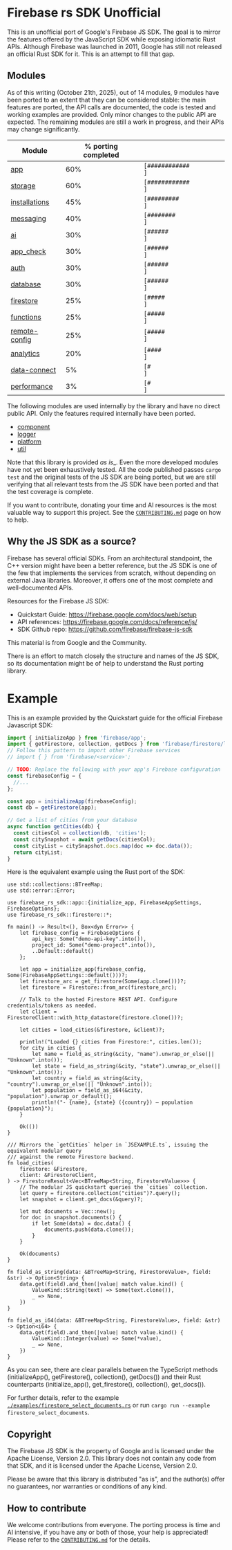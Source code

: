 # Firebase rs SDK Unofficial

This is an unofficial port of Google's Firebase JS SDK. The goal is to mirror the features offered by the JavaScript SDK while exposing idiomatic Rust APIs. Although Firebase was launched in 2011, Google has still not released an official Rust SDK for it. This is an attempt to fill that gap.

## Modules

As of this writing (October 21th, 2025), out of 14 modules, 9 modules have been ported to an extent that they can be considered stable: the main features are ported, the API calls are documented, the code is tested and working examples are provided. Only minor changes to the public API are expected. The remaining modules are still a work in progress, and their APIs may change significantly.


| Module | % porting completed  | |
|--------|----------------------|-|
| [app](https://github.com/dgasparri/firebase-rs-sdk/tree/main/src/app)                     | 60% | `[############        ]` |
| [storage](https://github.com/dgasparri/firebase-rs-sdk/tree/main/src/storage)             | 60% | `[############        ]` |
| [installations](https://github.com/dgasparri/firebase-rs-sdk/tree/main/src/installations) | 45% | `[#########           ]` |
| [messaging](https://github.com/dgasparri/firebase-rs-sdk/tree/main/src/messaging)         | 40% | `[########            ]` |
| [ai](https://github.com/dgasparri/firebase-rs-sdk/tree/main/src/ai)                       | 30% | `[######              ]` |
| [app_check](https://github.com/dgasparri/firebase-rs-sdk/tree/main/src/app_check)         | 30% | `[######              ]` |
| [auth](https://github.com/dgasparri/firebase-rs-sdk/tree/main/src/auth)                   | 30% | `[######              ]` |
| [database](https://github.com/dgasparri/firebase-rs-sdk/tree/main/src/database)           | 30% | `[######              ]` |
| [firestore](https://github.com/dgasparri/firebase-rs-sdk/tree/main/src/firestore)         | 25% | `[#####               ]` |
| [functions](https://github.com/dgasparri/firebase-rs-sdk/tree/main/src/functions)         | 25% | `[#####               ]` |
| [remote-config](https://github.com/dgasparri/firebase-rs-sdk/tree/main/src/remote_config) | 25% | `[#####               ]` |
| [analytics](https://github.com/dgasparri/firebase-rs-sdk/tree/main/src/analytics)         | 20% | `[####                ]` |
| [data-connect](https://github.com/dgasparri/firebase-rs-sdk/tree/main/src/data_connect)   | 5%  | `[#                   ]` |
| [performance](https://github.com/dgasparri/firebase-rs-sdk/tree/main/src/performance)     | 3%  | `[#                   ]` |


The following modules are used internally by the library and have no direct public API. Only the features required internally have been ported.

- [component](https://github.com/dgasparri/firebase-rs-sdk/tree/main/src/component)
- [logger](https://github.com/dgasparri/firebase-rs-sdk/tree/main/src/logger)
- [platform](https://github.com/dgasparri/firebase-rs-sdk/tree/main/src/platform)
- [util](https://github.com/dgasparri/firebase-rs-sdk/tree/main/src/util)



Note that this library is provided _as is__. Even the more developed modules have not yet been exhaustively tested. All the code published passes `cargo test` and the original tests of the JS SDK are being ported, but we are still verifying that all relevant tests from the JS SDK have been ported and that the test coverage is complete.

If you want to contribute, donating your time and AI resources is the most valuable way to support this project. See the [`CONTRIBUTING.md`](https://github.com/dgasparri/firebase-rs-sdk/blob/main/CONTRIBUTING.md) page on how to help.

##  Why the JS SDK as a source?

Firebase has several official SDKs. From an architectural standpoint, the C++ version might have been a better reference, but the JS SDK is one of the few that implements the services from scratch, without depending on external Java libraries. Moreover, it offers one of the most complete and well-documented APIs. 

Resources for the Firebase JS SDK:

- Quickstart Guide: <https://firebase.google.com/docs/web/setup>
- API references: <https://firebase.google.com/docs/reference/js/>
- SDK Github repo: <https://github.com/firebase/firebase-js-sdk>

This material is from Google and the Community.

There is an effort to match closely the structure and names of the JS SDK, so its documentation might be of help to understand the Rust porting library.

# Example

This is an example provided by the Quickstart guide for the official Firebase Javascript SDK:

```ts
import { initializeApp } from 'firebase/app';
import { getFirestore, collection, getDocs } from 'firebase/firestore/lite';
// Follow this pattern to import other Firebase services
// import { } from 'firebase/<service>';

// TODO: Replace the following with your app's Firebase configuration
const firebaseConfig = {
  //...
};

const app = initializeApp(firebaseConfig);
const db = getFirestore(app);

// Get a list of cities from your database
async function getCities(db) {
  const citiesCol = collection(db, 'cities');
  const citySnapshot = await getDocs(citiesCol);
  const cityList = citySnapshot.docs.map(doc => doc.data());
  return cityList;
}
```

Here is the equivalent example using the Rust port of the SDK:

```rust,no_run
use std::collections::BTreeMap;
use std::error::Error;

use firebase_rs_sdk::app::{initialize_app, FirebaseAppSettings, FirebaseOptions};
use firebase_rs_sdk::firestore::*;

fn main() -> Result<(), Box<dyn Error>> {
    let firebase_config = FirebaseOptions {
        api_key: Some("demo-api-key".into()),
        project_id: Some("demo-project".into()),
        ..Default::default()
    };
    
    let app = initialize_app(firebase_config, Some(FirebaseAppSettings::default()))?;
    let firestore_arc = get_firestore(Some(app.clone()))?;
    let firestore = Firestore::from_arc(firestore_arc);
    
    // Talk to the hosted Firestore REST API. Configure credentials/tokens as needed.
    let client = FirestoreClient::with_http_datastore(firestore.clone())?;
    
    let cities = load_cities(&firestore, &client)?;
    
    println!("Loaded {} cities from Firestore:", cities.len());
    for city in cities {
        let name = field_as_string(&city, "name").unwrap_or_else(|| "Unknown".into());
        let state = field_as_string(&city, "state").unwrap_or_else(|| "Unknown".into());
        let country = field_as_string(&city, "country").unwrap_or_else(|| "Unknown".into());
        let population = field_as_i64(&city, "population").unwrap_or_default();
        println!("- {name}, {state} ({country}) — population {population}");
    }

    Ok(())
}

/// Mirrors the `getCities` helper in `JSEXAMPLE.ts`, issuing the equivalent modular query
/// against the remote Firestore backend.
fn load_cities(
    firestore: &Firestore,
    client: &FirestoreClient,
) -> FirestoreResult<Vec<BTreeMap<String, FirestoreValue>>> {
    // The modular JS quickstart queries the `cities` collection.
    let query = firestore.collection("cities")?.query();
    let snapshot = client.get_docs(&query)?;

    let mut documents = Vec::new();
    for doc in snapshot.documents() {
        if let Some(data) = doc.data() {
            documents.push(data.clone());
        }
    }

    Ok(documents)
}

fn field_as_string(data: &BTreeMap<String, FirestoreValue>, field: &str) -> Option<String> {
    data.get(field).and_then(|value| match value.kind() {
        ValueKind::String(text) => Some(text.clone()),
        _ => None,
    })
}

fn field_as_i64(data: &BTreeMap<String, FirestoreValue>, field: &str) -> Option<i64> {
    data.get(field).and_then(|value| match value.kind() {
        ValueKind::Integer(value) => Some(*value),
        _ => None,
    })
}
```

As you can see, there are clear parallels between the TypeScript methods (initializeApp(), getFirestore(), collection(), getDocs()) and their Rust counterparts (initialize_app(), get_firestore(), collection(), get_docs()). 

For further details, refer to the example [`./examples/firestore_select_documents.rs`](https://github.com/dgasparri/firebase-rs-sdk/blob/main/examples/firestore_select_documents.rs) or run `cargo run --example firestore_select_documents`.

## Copyright

The Firebase JS SDK is the property of Google and is licensed under the Apache License, Version 2.0. This library does not contain any code from that SDK, and it is licensed under the Apache License, Version 2.0.

Please be aware that this library is distributed "as is", and the author(s) offer no guarantees, nor warranties or conditions of any kind.

## How to contribute

We welcome contributions from everyone. The porting process is time and AI intensive, if you have any or both of those, your help is appreciated! Please refer to the [`CONTRIBUTING.md`](https://github.com/dgasparri/firebase-rs-sdk/blob/main/CONTRIBUTING.md) for the details. 

